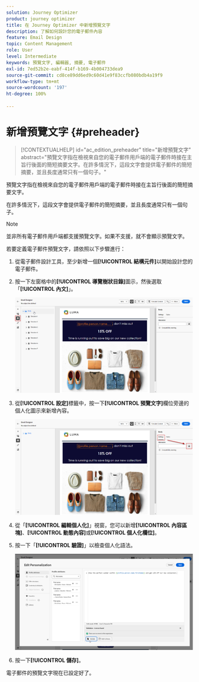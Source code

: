 ```yaml
---
solution: Journey Optimizer
product: journey optimizer
title: 在 Journey Optimizer 中新增預覽文字
description: 了解如何設計您的電子郵件內容
feature: Email Design
topic: Content Management
role: User
level: Intermediate
keywords: 預覽文字, 編輯器, 摘要, 電子郵件
exl-id: 7ed52b2e-eabf-414f-b169-4b004733dea9
source-git-commit: cd8ce89dd6ed9c60d41e9f83ccfb080bdb4a19f9
workflow-type: tm+mt
source-wordcount: '197'
ht-degree: 100%

---
```


# 新增預覽文字 {#preheader}

>[!CONTEXTUALHELP]
>id="ac_edition_preheader"
>title="新增預覽文字"
>abstract="預覽文字指在檢視來自您的電子郵件用戶端的電子郵件時接在主旨行後面的簡短摘要文字。在許多情況下，這段文字會提供電子郵件的簡短摘要，並且長度通常只有一個句子。"

預覽文字指在檢視來自您的電子郵件用戶端的電子郵件時接在主旨行後面的簡短摘要文字。

在許多情況下，這段文字會提供電子郵件的簡短摘要，並且長度通常只有一個句子。

>[!NOTE]
>
>並非所有電子郵件用戶端都支援預覽文字。如果不支援，就不會顯示預覽文字。

若要定義電子郵件預覽文字，請依照以下步驟進行：

1. 從電子郵件設計工具，至少新增一個&#x200B;**[!UICONTROL 結構元件]**&#x200B;以開始設計您的電子郵件。

1. 按一下左窗格中的&#x200B;**[!UICONTROL 導覽樹狀目錄]**&#x200B;圖示，然後選取「**[!UICONTROL 內文]**」。

   ![](assets/preheader_body.png)

1. 從&#x200B;**[!UICONTROL 設定]**&#x200B;標籤中，按一下&#x200B;**[!UICONTROL 預覽文字]**&#x200B;欄位旁邊的個人化圖示來新增內容。

   ![](assets/preheader_body_settings.png)

1. 從「**[!UICONTROL 編輯個人化]**」視窗，您可以新增&#x200B;**[!UICONTROL 內容區塊]**、**[!UICONTROL 動態內容]**&#x200B;或&#x200B;**[!UICONTROL 個人化欄位]**。

1. 按一下「**[!UICONTROL 驗證]**」以檢查個人化語法。

   ![](assets/preheader_4.png)

1. 按一下&#x200B;**[!UICONTROL 儲存]**。

電子郵件的預覽文字現在已設定好了。
